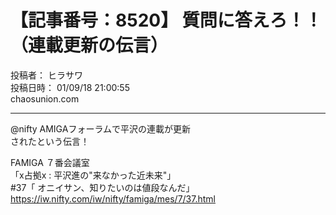 # 【記事番号：8520】 質問に答えろ！！（連載更新の伝言）

投稿者： ヒラサワ  
投稿日時： 01/09/18 21:00:55  
chaosunion.com

---

  
@nifty AMIGAフォーラムで平沢の連載が更新  
されたという伝言！  
  
FAMIGA ７番会議室  
「x占拠x : 平沢進の"来なかった近未来"」  
#37「 オニイサン、知りたいのは値段なんだ」  
https://iw.nifty.com/iw/nifty/famiga/mes/7/37.html